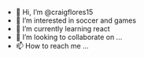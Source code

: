 - 👋 Hi, I’m @craigflores15
- 👀 I’m interested in soccer and games
- 🌱 I’m currently learning react
- 💞️ I’m looking to collaborate on ...
- 📫 How to reach me ...

<!---
craigflores15/craigflores15 is a ✨ special ✨ repository because its `README.md` (this file) appears on your GitHub profile.
You can click the Preview link to take a look at your changes.
--->
